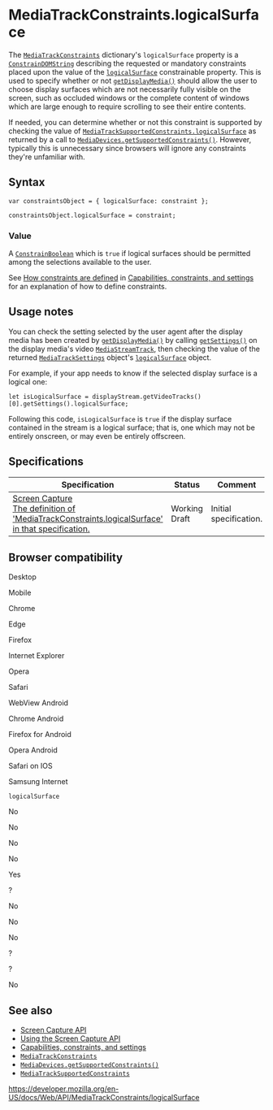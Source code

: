 MediaTrackConstraints.logicalSurface
====================================

The [`MediaTrackConstraints`](../mediatrackconstraints) dictionary's `logicalSurface` property is a [`ConstrainDOMString`](../constraindomstring) describing the requested or mandatory constraints placed upon the value of the [`logicalSurface`](../mediatracksettings/logicalsurface) constrainable property. This is used to specify whether or not [`getDisplayMedia()`](../mediadevices/getdisplaymedia) should allow the user to choose display surfaces which are not necessarily fully visible on the screen, such as occluded windows or the complete content of windows which are large enough to require scrolling to see their entire contents.

If needed, you can determine whether or not this constraint is supported by checking the value of [`MediaTrackSupportedConstraints.logicalSurface`](../mediatracksupportedconstraints/logicalsurface) as returned by a call to [`MediaDevices.getSupportedConstraints()`](../mediadevices/getsupportedconstraints). However, typically this is unnecessary since browsers will ignore any constraints they're unfamiliar with.

Syntax
------

    var constraintsObject = { logicalSurface: constraint };

    constraintsObject.logicalSurface = constraint;

### Value

A [`ConstrainBoolean`](../constrainboolean) which is `true` if logical surfaces should be permitted among the selections available to the user.

See [How constraints are defined](#) in [Capabilities, constraints, and settings](../media_streams_api/constraints) for an explanation of how to define constraints.

Usage notes
-----------

You can check the setting selected by the user agent after the display media has been created by [`getDisplayMedia()`](../mediadevices/getdisplaymedia) by calling [`getSettings()`](../mediastreamtrack/getsettings) on the display media's video [`MediaStreamTrack`](../mediastreamtrack), then checking the value of the returned [`MediaTrackSettings`](../mediatracksettings) object's [`logicalSurface`](../mediatracksettings/logicalsurface) object.

For example, if your app needs to know if the selected display surface is a logical one:

    let isLogicalSurface = displayStream.getVideoTracks()[0].getSettings().logicalSurface;

Following this code, `isLogicalSurface` is `true` if the display surface contained in the stream is a logical surface; that is, one which may not be entirely onscreen, or may even be entirely offscreen.

Specifications
--------------

<table><thead><tr class="header"><th>Specification</th><th>Status</th><th>Comment</th></tr></thead><tbody><tr class="odd"><td><a href="https://w3c.github.io/mediacapture-screen-share/#dom-mediatrackconstraintset-logicalsurface">Screen Capture<br />
<span class="small">The definition of 'MediaTrackConstraints.logicalSurface' in that specification.</span></a></td><td><span class="spec-wd">Working Draft</span></td><td>Initial specification.</td></tr></tbody></table>

Browser compatibility
---------------------

Desktop

Mobile

Chrome

Edge

Firefox

Internet Explorer

Opera

Safari

WebView Android

Chrome Android

Firefox for Android

Opera Android

Safari on IOS

Samsung Internet

`logicalSurface`

No

No

No

No

Yes

?

No

No

No

?

?

No

See also
--------

-   [Screen Capture API](../screen_capture_api)
-   [Using the Screen Capture API](../screen_capture_api/using_screen_capture)
-   [Capabilities, constraints, and settings](../media_streams_api/constraints)
-   [`MediaTrackConstraints`](../mediatrackconstraints)
-   [`MediaDevices.getSupportedConstraints()`](../mediadevices/getsupportedconstraints)
-   [`MediaTrackSupportedConstraints`](../mediatracksupportedconstraints)

<a href="https://developer.mozilla.org/en-US/docs/Web/API/MediaTrackConstraints/logicalSurface" class="_attribution-link">https://developer.mozilla.org/en-US/docs/Web/API/MediaTrackConstraints/logicalSurface</a>
